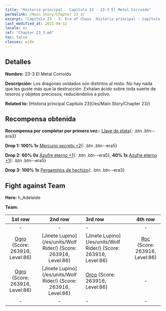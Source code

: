 ```yaml
---
title: "Historia principal - Capítulo 23 - 23-3 El Metal Corroído"
permalink: /Main Story/Chapter 23_3/
excerpt: "Capítulo 23 - 3. Era of Chaos  Historia principal - Capítulo 23_3. 23-3 El Metal Corroído"
last_modified_at: 2021-04-12
locale: es
ref: "Chapter 23_3.md"
toc: false
classes: wide
---
```


## Detalles

 **Nombre:** 23-3 El Metal Corroído

 **Descripción:** Los dragones oxidados son distintos al resto. No hay nada que les guste más que la destrucción. Exhalan ácido sobre toda suerte de tesoros y objetos preciosos, reduciéndolos a polvo.

 **Related to:** [Historia principal Capítulo 23](/es/Main Story/Chapter 23/)

## Recompensa obtenida

 **Recompensa por completar por primera vez::** [Llave de plata](/es/Items/con_693/){: .btn .btn--era3}

 **Drop 1:** **100% 1x** [Mercurio secreto +2](/es/Items/mat_77/){: .btn .btn--era5}

 **Drop 2:** **60% 0x** [Azufre eterno +1](/es/Items/mat_71/){: .btn .btn--era5}, **40% 1x** [Azufre eterno +1](/es/Items/mat_71/){: .btn .btn--era5}

 **Drop 3:** **100% 1x** [Pergaminos de hechizo](/es/Items/con_694/){: .btn .btn--era3}


## Fight against Team
 **Hero:** h_Adelaide

 **Team:**


  | 1st row | 2nd row | 3rd row | 4th row |
  |:----:|:----:|:----|:----:|
  | - | - | - | - |
  | [Ogro](/es/units/Ogre/) (Score: 263916, Level:86)  | [Jinete Lupino](/es/units/Wolf Rider/) (Score: 263916, Level:86)  | [Jinete Lupino](/es/units/Wolf Rider/) (Score: 263916, Level:86)  | [Roc](/es/units/Roc/) (Score: 263916, Level:86)  |
  | [Ogro](/es/units/Ogre/) (Score: 263916, Level:86)  | [Jinete Lupino](/es/units/Wolf Rider/) (Score: 263916, Level:86)  | [Orco](/es/units/Orc/) (Score: 263916, Level:86)  | - |
  | - | - | - | - |


